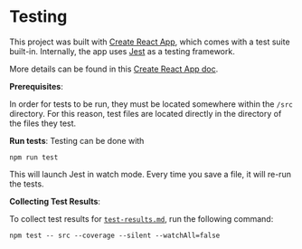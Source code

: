 # Testing

This project was built with [Create React App](https://create-react-app.dev/), which comes with a test suite built-in. Internally, the app uses [Jest](https://jestjs.io/docs/expect) as a testing framework.

More details can be found in this [Create React App doc](https://create-react-app.dev/docs/running-tests/).

**Prerequisites**:

In order for tests to be run, they must be located somewhere within the `/src` directory. For this reason, test files are located directly
in the directory of the files they test.

**Run tests**: Testing can be done with

```cli
npm run test
```

This will launch Jest in watch mode. Every time you save a file, it will re-run the tests.

**Collecting Test Results**:

To collect test results for [`test-results.md`](./test-results.md), run the following command:

```
npm test -- src --coverage --silent --watchAll=false
```
